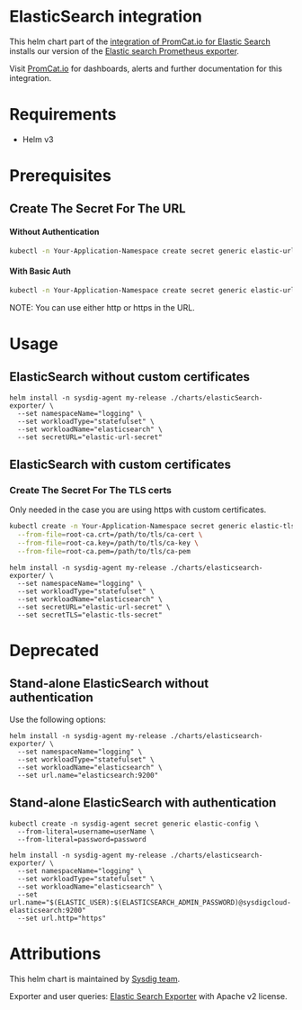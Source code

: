# ElasticSearch integration
This helm chart part of the [integration of PromCat.io for Elastic Search](https://promcat.io/apps/elasticsearch) installs our version of the [Elastic search Prometheus exporter](https://github.com/prometheus-community/elasticsearch_exporter).

Visit [PromCat.io](https://promcat.io/apps/elasticsearch) for dashboards, alerts and further documentation for this integration. 

# Requirements
* Helm v3

# Prerequisites
## Create The Secret For The URL
#### Without Authentication
```sh
kubectl -n Your-Application-Namespace create secret generic elastic-url-secret --from-literal=url='http://SERVICE:PORT'
```

#### With Basic Auth
```sh
kubectl -n Your-Application-Namespace create secret generic elastic-url-secret --from-literal=url='https://USERNAME:PASSWORD@SERVICE:PORT'
```
NOTE: You can use either http or https in the URL.

# Usage
## ElasticSearch without custom certificates
```
helm install -n sysdig-agent my-release ./charts/elasticSearch-exporter/ \
  --set namespaceName="logging" \
  --set workloadType="statefulset" \
  --set workloadName="elasticsearch" \
  --set secretURL="elastic-url-secret"
```
## ElasticSearch with custom certificates
### Create The Secret For The TLS certs
Only needed in the case you are using https with custom certificates.
```sh
kubectl create -n Your-Application-Namespace secret generic elastic-tls-secret \
  --from-file=root-ca.crt=/path/to/tls/ca-cert \
  --from-file=root-ca.key=/path/to/tls/ca-key \
  --from-file=root-ca.pem=/path/to/tls/ca-pem
```
```
helm install -n sysdig-agent my-release ./charts/elasticsearch-exporter/ \
  --set namespaceName="logging" \
  --set workloadType="statefulset" \
  --set workloadName="elasticsearch" \
  --set secretURL="elastic-url-secret" \
  --set secretTLS="elastic-tls-secret"
```
# Deprecated
## Stand-alone ElasticSearch without authentication
Use the following options: 
```
helm install -n sysdig-agent my-release ./charts/elasticsearch-exporter/ \
  --set namespaceName="logging" \
  --set workloadType="statefulset" \
  --set workloadName="elasticsearch" \
  --set url.name="elasticsearch:9200"
```

## Stand-alone ElasticSearch with authentication

```
kubectl create -n sysdig-agent secret generic elastic-config \
  --from-literal=username=userName \
  --from-literal=password=password
```

```
helm install -n sysdig-agent my-release ./charts/elasticsearch-exporter/ \
  --set namespaceName="logging" \
  --set workloadType="statefulset" \
  --set workloadName="elasticsearch" \
  --set url.name="$(ELASTIC_USER):$(ELASTICSEARCH_ADMIN_PASSWORD)@sysdigcloud-elasticsearch:9200"
  --set url.http="https"
```

# Attributions
This helm chart is maintained by [Sysdig team](https://sysdig.com/).

Exporter and user queries: [Elastic Search Exporter](https://github.com/prometheus-community/elasticsearch_exporter) with Apache v2 license. 